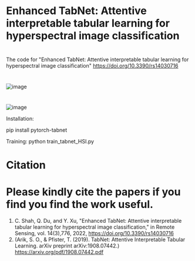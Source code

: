 # Enhanced TabNet: Attentive interpretable tabular learning for hyperspectral image classification
# 


The code for "Enhanced TabNet: Attentive interpretable tabular learning for hyperspectral image classification" https://doi.org/10.3390/rs14030716

#



![image](https://github.com/chiran7/TabNets/assets/25559452/551dfa6c-393a-4ea0-becb-3084e9895c76)

#

![image](https://github.com/chiran7/TabNets/assets/25559452/b71d82eb-7f93-4e66-88dc-ef53d60a5616)


Installation:

pip install pytorch-tabnet

Training:
python train_tabnet_HSI.py


# Citation
# Please kindly cite the papers if you find you find the work useful.
1. C. Shah, Q. Du, and Y. Xu, "Enhanced TabNet: Attentive interpretable tabular learning for hyperspectral image classification," in Remote Sensing, vol. 14(3),776, 2022, https://doi.org/10.3390/rs14030716
2. (Arik, S. O., & Pfister, T. (2019). TabNet: Attentive Interpretable Tabular Learning. arXiv preprint arXiv:1908.07442.) https://arxiv.org/pdf/1908.07442.pdf
